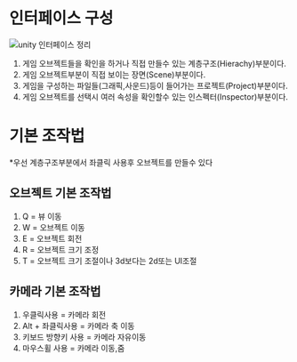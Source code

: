 # 인터페이스 구성
![unity 인터페이스 정리](https://github.com/kimcherjoung/UnityBasic_TIL/assets/101804328/53d304be-214c-4d2e-8cfc-753102e8c836)

1. 게임 오브젝트들을 확인을 하거나 직접 만들수 있는 계층구조(Hierachy)부분이다.
2. 게임 오브젝트부분이 직접 보이는 장면(Scene)부분이다.
3. 게임을 구성하는 파일들(그래픽,사운드)등이 들어가는 프로젝트(Project)부분이다.
4. 게임 오브젝트를 선택시 여러 속성을 확인할수 있는 인스펙터(Inspector)부분이다.

# 기본 조작법
*우선 계층구조부분에서 좌클릭 사용후 오브젝트를 만들수 있다
## 오브젝트 기본 조작법
1. Q = 뷰 이동
2. W = 오브젝트 이동
3. E = 오브젝트 회전
4. R = 오브젝트 크기 조정
5. T = 오브젝트 크기 조절이나 3d보다는 2d또는 UI조절

## 카메라 기본 조작법
1. 우클릭사용 = 카메라 회전
2. Alt + 좌클릭사용 = 카메라 축 이동
3. 키보드 방향키 사용 = 카메라 자유이동
4. 마우스휠 사용 = 카메라 이동,줌
